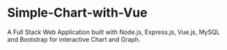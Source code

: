 # Simple-Chart-with-Vue
A Full Stack Web Application built with Node.js, Express.js, Vue.js, MySQL and Bootstrap for interactive Chart and Graph.
